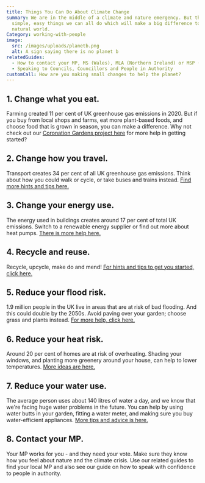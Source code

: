 ```yaml
---
title: Things You Can Do About Climate Change
summary: We are in the middle of a climate and nature emergency. But there are
  simple, easy things we can all do which will make a big difference to the
  natural world.
Category: working-with-people
image:
  src: /images/uploads/planetb.png
  alt: A sign saying there is no planet b
relatedGuides:
  - How to contact your MP, MS (Wales), MLA (Northern Ireland) or MSP (Scotland)
  - Speaking to Councils, Councillors and People in Authority
customCall: How are you making small changes to help the planet?
---
```

## 1﻿. Change what you eat.

F﻿arming created 11 per cent of UK greenhouse gas emissions in 2020. But if you buy from local shops and farms, eat more plant-based foods, and choose food that is grown in season, you can make a difference. Why not check out our [Coronation Gardens project here](https://mycoronationgarden.org/) for more help in getting started?

## 2﻿. Change how you travel.

T﻿ransport creates 34 per cent of all UK greenhouse gas emissions. Think about how you could walk or cycle, or take buses and trains instead. [Find more hints and tips here.](https://www.wildlifetrusts.org/actions/change-how-you-travel)

## 3﻿. Change your energy use.

T﻿he energy used in buildings creates around 17 per cent of total UK emissions. Switch to a renewable energy supplier or find out more about heat pumps. [There is more help here.](https://www.wildlifetrusts.org/actions/change-your-energy-use)

## 4﻿. Recycle and reuse.

R﻿ecycle, upcycle, make do and mend! [For hints and tips to get you started, click here.](https://www.wildlifetrusts.org/actions/recycle-and-reuse)

## 5﻿. Reduce your flood risk.

1﻿.9 million people in the UK live in areas that are at risk of bad flooding. And this could double by the 2050s. Avoid paving over your garden; choose grass and plants instead. [For more help, click here.](https://www.wildlifetrusts.org/actions/climate-friendly-gardening#flood)

## 6﻿. Reduce your heat risk.

A﻿round 20 per cent of homes are at risk of overheating. Shading your windows, and planting more greenery around your house, can help to lower temperatures. [More ideas are here.](https://www.wildlifetrusts.org/actions/climate-friendly-gardening#heat)

## 7﻿. Reduce your water use.

T﻿he average person uses about 140 litres of water a day, and we know that we're facing huge water problems in the future. You can help by using water butts in your garden, fitting a water meter, and making sure you buy water-efficient appliances. [More tips and advice is here.](https://www.wildlifetrusts.org/actions/how-conserve-water)

## 8﻿. Contact your MP.

Y﻿our MP works for you - and they need your vote. Make sure they know how you feel about nature and the climate crisis. Use our related guides to find your local MP and also see our guide on how to speak with confidence to people in authority.